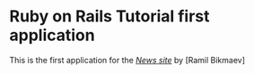# Ruby on Rails Tutorial first application

This is the first application for the [*News site*](http://serpuhow.ru) by [Ramil Bikmaev]